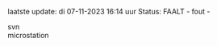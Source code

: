 laatste update: 
di 07-11-2023 16:14   uur 
Status: FAALT - fout - 
<div class="service R">svn</div><div class="service Y">microstation</div>